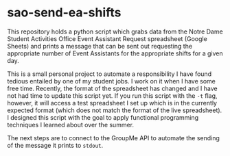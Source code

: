 # sao-send-ea-shifts
This repository holds a python script which grabs data from the Notre Dame Student Activities Office Event Assistant Request spreadsheet (Google Sheets) and prints a message that can be sent out requesting the appropriate number of Event Assistants for the appropriate shifts for a given day.

This is a small personal project to automate a responsibility I have found tedious entailed by one of my student jobs. I work on it when I have some free time.
Recently, the format of the spreadsheet has changed and I have not had time to update this script yet. If you run this script with the `-t` flag, however, it will access a test spreadsheet I set up which is in the currently expected format (which does not match the format of the live spreadsheet). I designed this script with the goal to apply functional programming techniques I learned about over the summer.

The next steps are to connect to the GroupMe API to automate the sending of the message it prints to `stdout`.
